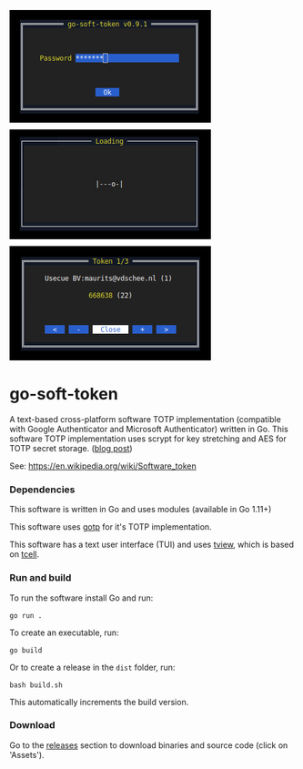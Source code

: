 ![screenshot](go-soft-token-v0.9.1.png)

# go-soft-token

A text-based cross-platform software TOTP implementation (compatible with Google Authenticator and Microsoft Authenticator) written in Go.
This software TOTP implementation uses scrypt for key stretching and AES for TOTP secret storage. ([blog post](https://tqdev.com/2020-free-otp-soft-token-written-in-go))

See: https://en.wikipedia.org/wiki/Software_token

### Dependencies

This software is written in Go and uses modules (available in Go 1.11+)

This software uses [gotp](https://github.com/xlzd/gotp) for it's TOTP implementation.

This software has a text user interface (TUI) and uses [tview](https://github.com/rivo/tview/), which is based on [tcell](https://github.com/gdamore/tcell).

### Run and build

To run the software install Go and run:

    go run .

To create an executable, run:

    go build
    
Or to create a release in the `dist` folder, run:

    bash build.sh
    
This automatically increments the build version.

### Download

Go to the [releases](https://github.com/mevdschee/go-soft-token/releases) section to download binaries and source code (click on 'Assets').
